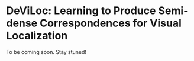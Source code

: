 # DeViLoc: Learning to Produce Semi-dense Correspondences for Visual Localization
To be coming soon. Stay stuned!
